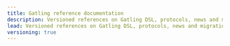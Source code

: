 ```yaml
---
title: Gatling reference documentation
description: Versioned references on Gatling DSL, protocols, news and migrations
lead: Versioned references on Gatling DSL, protocols, news and migrations
versioning: true
---
```


